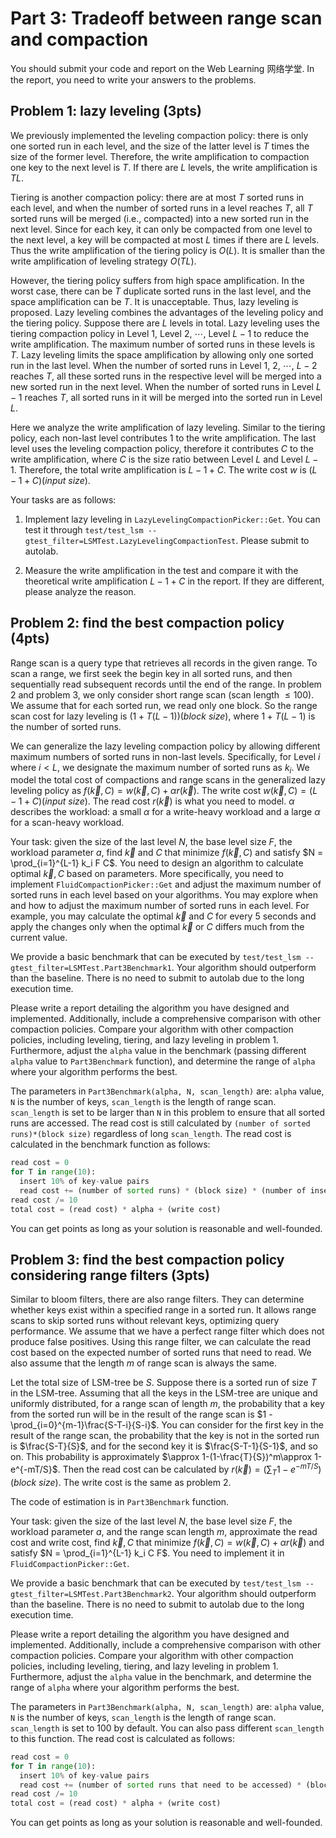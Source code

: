 # Part 3: Tradeoff between range scan and compaction

You should submit your code and report on the Web Learning 网络学堂. In the report, you need to write your answers to the problems.

## Problem 1: lazy leveling (3pts)

We previously implemented the leveling compaction policy: there is only one sorted run in each level, and the size of the latter level is $T$ times the size of the former level. Therefore, the write amplification to compaction one key to the next level is $T$. If there are $L$ levels, the write amplification is $TL$.

Tiering is another compaction policy: there are at most $T$ sorted runs in each level, and when the number of sorted runs in a level reaches $T$, all $T$ sorted runs will be merged (i.e., compacted) into a new sorted run in the next level. Since for each key, it can only be compacted from one level to the next level, a key will be compacted at most $L$ times if there are $L$ levels. Thus the write amplification of the tiering policy is $O(L)$. It is smaller than the write amplification of leveling strategy $O(TL)$. 

However, the tiering policy suffers from high space amplification. In the worst case, there can be $T$ duplicate sorted runs in the last level, and the space amplification can be $T$. It is unacceptable. Thus, lazy leveling is proposed. Lazy leveling combines the advantages of the leveling policy and the tiering policy. Suppose there are $L$ levels in total. Lazy leveling uses the tiering compaction policy in Level $1$, Level $2$, $\cdots$, Level $L-1$ to reduce the write amplification. The maximum number of sorted runs in these levels is $T$. Lazy leveling limits the space amplification by allowing only one sorted run in the last level. When the number of sorted runs in Level $1$, $2$, $\cdots$, $L-2$ reaches $T$, all these sorted runs in the respective level will be merged into a new sorted run in the next level. When the number of sorted runs in Level $L-1$ reaches $T$, all sorted runs in it will be merged into the sorted run in Level $L$.

Here we analyze the write amplification of lazy leveling. Similar to the tiering policy, each non-last level contributes $1$ to the write amplification. The last level uses the leveling compaction policy, therefore it contributes $C$ to the write amplification, where $C$ is the size ratio between Level $L$ and Level $L-1$. Therefore, the total write amplification is $L - 1 + C$. The write cost $w$ is $(L - 1 + C)(input\ size)$.

Your tasks are as follows:

1. Implement lazy leveling in `LazyLevelingCompactionPicker::Get`. You can test it through `test/test_lsm --gtest_filter=LSMTest.LazyLevelingCompactionTest`. Please submit to autolab.
   
2. Measure the write amplification in the test and compare it with the theoretical write amplification $L - 1 + C$ in the report. If they are different, please analyze the reason.

## Problem 2: find the best compaction policy (4pts)

Range scan is a query type that retrieves all records in the given range. To scan a range, we first seek the begin key in all sorted runs, and then sequentially read subsequent records until the end of the range. In problem 2 and problem 3, we only consider short range scan (scan length $\leq 100$). We assume that for each sorted run, we read only one block. So the range scan cost for lazy leveling is $(1 + T (L-1))(block\ size)$, where $1 + T(L-1)$ is the number of sorted runs.

We can generalize the lazy leveling compaction policy by allowing different maximum numbers of sorted runs in non-last levels. Specifically, for Level $i$ where $i < L$, we designate the maximum number of sorted runs as $k_i$. We model the total cost of compactions and range scans in the generalized lazy leveling policy as $f(\vec k, C) = w(\vec k, C) + \alpha r(\vec k)$. The write cost $w(\vec k, C) = (L - 1 + C)(input\ size)$. The read cost $r(\vec k)$ is what you need to model. $\alpha$ describes the workload: a small $\alpha$ for a write-heavy workload and a large $\alpha$ for a scan-heavy workload.

Your task: given the size of the last level $N$, the base level size $F$, the workload parameter $a$, find $\vec k$ and $C$ that minimize $f(\vec k, C)$ and satisfy $N = \prod_{i=1}^{L-1} k_i F C$. You need to design an algorithm to calculate optimal $\vec k, C$ based on parameters. More specifically, you need to implement `FluidCompactionPicker::Get` and adjust the maximum number of sorted runs in each level based on your algorithms. You may explore when and how to adjust the maximum number of sorted runs in each level. For example, you may calculate the optimal $\vec k$ and $C$ for every 5 seconds and apply the changes only when the optimal $\vec k$ or $C$ differs much from the current value. 

We provide a basic benchmark that can be executed by `test/test_lsm --gtest_filter=LSMTest.Part3Benchmark1`. Your algorithm should outperform than the baseline. There is no need to submit to autolab due to the long execution time.

Please write a report detailing the algorithm you have designed and implemented. Additionally, include a comprehensive comparison with other compaction policies. Compare your algorithm with other compaction policies, including leveling, tiering, and lazy leveling in problem 1. Furthermore, adjust the `alpha` value in the benchmark (passing different `alpha` value to `Part3Benchmark` function), and determine the range of `alpha` where your algorithm performs the best. 

The parameters in `Part3Benchmark(alpha, N, scan_length)` are: `alpha` value, `N` is the number of keys, `scan_length` is the length of range scan. `scan_length` is set to be larger than `N` in this problem to ensure that all sorted runs are accessed. The read cost is still calculated by `(number of sorted runs)*(block size)` regardless of long `scan_length`. The read cost is calculated in the benchmark function as follows:

```python
read cost = 0
for T in range(10):
  insert 10% of key-value pairs
  read cost += (number of sorted runs) * (block size) * (number of inserted key pairs)
read cost /= 10
total cost = (read cost) * alpha + (write cost)
```

You can get points as long as your solution is reasonable and well-founded.

## Problem 3: find the best compaction policy considering range filters (3pts)

Similar to bloom filters, there are also range filters. They can determine whether keys exist within a specified range in a sorted run. It allows range scans to skip sorted runs without relevant keys, optimizing query performance. We assume that we have a perfect range filter which does not produce false positives. Using this range filter, we can calculate the read cost based on the expected number of sorted runs that need to read. We also assume that the length $m$ of range scan is always the same.

Let the total size of LSM-tree be $S$. Suppose there is a sorted run of size $T$ in the LSM-tree. Assuming that all the keys in the LSM-tree are unique and uniformly distributed, for a range scan of length $m$, the probability that a key from the sorted run will be in the result of the range scan is $1 - \prod_{i=0}^{m-1}\frac{S-T-i}{S-i}$. You can consider for the first key in the result of the range scan, the probability that the key is not in the sorted run is $\frac{S-T}{S}$, and for the second key it is $\frac{S-T-1}{S-1}$, and so on. This probability is approximately $\approx 1-(1-\frac{T}{S})^m\approx 1-e^{-mT/S}$. Then the read cost can be calculated by $r(\vec k)=(\sum_{T} 1-e^{-mT/S})(block\ size)$. The write cost is the same as problem 2.

The code of estimation is in `Part3Benchmark` function.

Your task: given the size of the last level $N$, the base level size $F$, the workload parameter $a$, and the range scan length $m$, approximate the read cost and write cost, find $\vec k, C$ that minimize $f(\vec k, C) = w(\vec k, C) + \alpha r(\vec k)$ and satisfy $N = \prod_{i=1}^{L-1} k_i C F$. You need to implement it in `FluidCompactionPicker::Get`.

We provide a basic benchmark that can be executed by `test/test_lsm --gtest_filter=LSMTest.Part3Benchmark2`. Your algorithm should outperform than the baseline. There is no need to submit to autolab due to the long execution time.

Please write a report detailing the algorithm you have designed and implemented. Additionally, include a comprehensive comparison with other compaction policies. Compare your algorithm with other compaction policies, including leveling, tiering, and lazy leveling in problem 1. Furthermore, adjust the `alpha` value in the benchmark, and determine the range of `alpha` where your algorithm performs the best.

The parameters in `Part3Benchmark(alpha, N, scan_length)` are: `alpha` value, `N` is the number of keys, `scan_length` is the length of range scan. `scan_length` is set to 100 by default. You can also pass different `scan_length` to this function. The read cost is calculated as follows:

```python
read cost = 0
for T in range(10):
  insert 10% of key-value pairs
  read cost += (number of sorted runs that need to be accessed) * (block size) * (number of inserted key pairs)
read cost /= 10
total cost = (read cost) * alpha + (write cost)
```

You can get points as long as your solution is reasonable and well-founded.
